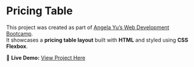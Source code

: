 # Pricing Table

This project was created as part of [Angela Yu’s Web Development Bootcamp](https://www.udemy.com/course/the-complete-web-development-bootcamp/).  
It showcases a **pricing table layout** built with **HTML** and styled using **CSS Flexbox**.

🔗 **Live Demo:** [View Project Here](https://lin-lae.github.io/pricing-table/)
